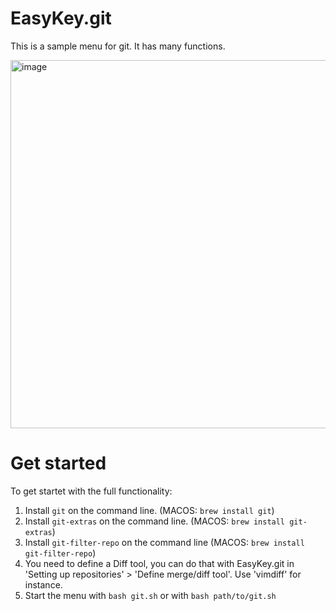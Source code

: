 # EasyKey.git

This is a sample menu for git. It has many functions. 

<img width="589" alt="image" src="https://github.com/nschlimm/EasyKey.shellmenu/assets/876604/09de51f9-fbbe-43f5-a48e-dc094df79a41">

# Get started

To get startet with the full functionality:

1. Install `git` on the command line. (MACOS: `brew install git`)
2. Install `git-extras` on the command line. (MACOS: `brew install git-extras`)
3. Install `git-filter-repo` on the command line (MACOS: `brew install git-filter-repo`)
5. You need to define a Diff tool, you can do that with EasyKey.git in 'Setting up repositories' > 'Define merge/diff tool'. Use 'vimdiff' for instance.
6. Start the menu with `bash git.sh` or with `bash path/to/git.sh`
